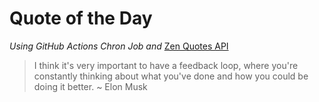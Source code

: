 # Quote of the Day 
*Using GitHub Actions Chron Job and* [Zen Quotes API]( https://zenquotes.io/ )
> I think it's very important to have a feedback loop, where you're constantly thinking about what you've done and how you could be doing it better. ~ Elon Musk
